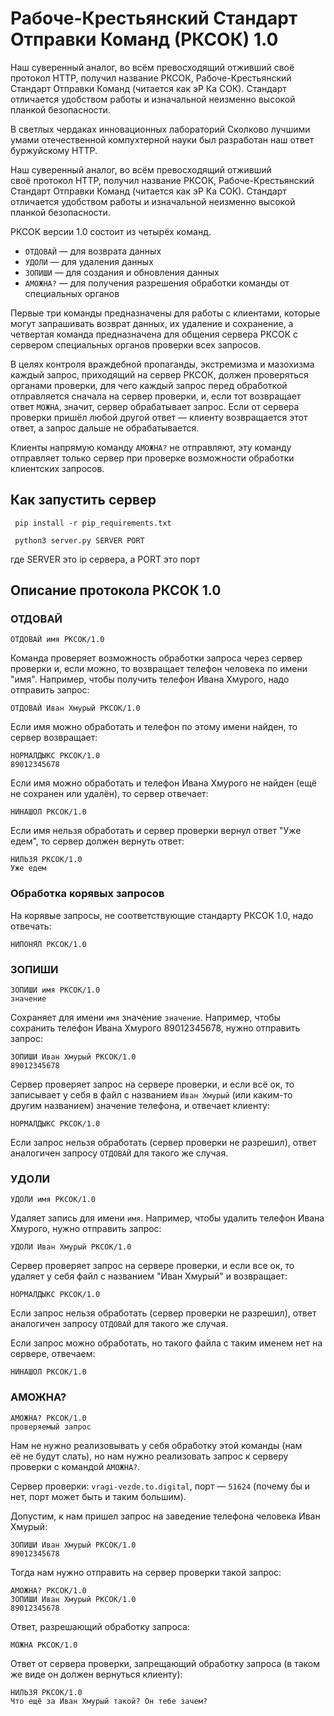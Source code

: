 <h1>Рабоче-Крестьянский Стандарт Отправки Команд (РКСОК) 1.0</h1>
Наш суверенный аналог, во всём превосходящий отживший своё протокол HTTP, 
получил название РКСОК, Рабоче-Крестьянский Стандарт Отправки Команд 
(читается как эР Ка СОК). Стандарт отличается удобством работы и изначальной неизменно
высокой планкой безопасности.

<p>В светлых чердаках инновационных лабораторий Сколково лучшими умами отечественной компухтерной науки был разработан наш ответ буржуйскому HTTP.</p>

<p>Наш&nbsp;суверенный аналог, во всём&nbsp;превосходящий&nbsp;отживший своё&nbsp;протокол HTTP, получил название РКСОК, Рабоче-Крестьянский Стандарт Отправки Команд (читается как эР Ка СОК). Стандарт отличается удобством работы и изначальной&nbsp;неизменно высокой планкой&nbsp;безопасности.</p>

<p>РКСОК версии 1.0 состоит из четырёх команд.</p>

<ul>
	<li><code>ОТДОВАЙ</code> — для возврата данных</li>
	<li><code>УДОЛИ</code> — для удаления данных</li>
	<li><code>ЗОПИШИ</code> — для создания и обновления данных</li>
	<li><code>АМОЖНА?</code> — для получения&nbsp;разрешения обработки команды от специальных органов</li>
</ul>

<p>Первые три команды предназначены для работы с клиентами, которые могут запрашивать возврат данных, их удаление и сохранение, а четвертая команда предназначена для общения сервера РКСОК с сервером специальных&nbsp;органов проверки всех запросов.</p>

<p>В целях контроля враждебной пропаганды, экстремизма и мазохизма каждый запрос, приходящий на сервер РКСОК, должен проверяться органами проверки, для чего каждый запрос перед обработкой отправляется сначала на сервер проверки, и, если тот возвращает ответ <code>МОЖНА</code>, значит, сервер обрабатывает запрос. Если от сервера проверки пришёл любой другой ответ — клиенту возвращается этот ответ, а запрос дальше не обрабатывается.</p>

<p>Клиенты напрямую команду <code>АМОЖНА?</code> не отправляют, эту команду отправляет только сервер при проверке возможности обработки клиентских запросов.</p>

<h2>Как запустить сервер</h2>

<p> <code> pip install -r pip_requirements.txt</code> </p>

<code> python3 server.py SERVER PORT </code>
<p>где SERVER это ip сервера, а PORT это порт</p>


<h2>Описание протокола РКСОК 1.0</h2>

<h3>ОТДОВАЙ</h3>

<pre><code class="language-no-highlight hljs">ОТДОВАЙ имя РКСОК/1.0
</code></pre>

<p>Команда проверяет возможность обработки запроса через сервер проверки&nbsp;и,&nbsp;если можно, то возвращает телефон человека по имени "имя". Например, чтобы получить телефон Ивана Хмурого, надо отправить запрос:</p>

<pre><code class="language-no-highlight hljs">ОТДОВАЙ Иван Хмурый РКСОК/1.0</code></pre>

<p>Если имя можно обработать и телефон по этому имени найден, то сервер возвращает:</p>

<pre><code class="language-no-highlight hljs">НОРМАЛДЫКС РКСОК/1.0
89012345678</code></pre>

<p>Если имя можно обработать и телефон Ивана Хмурого не найден (ещё не сохранен или удалён), то сервер отвечает:</p>

<pre><code class="language-no-highlight hljs">НИНАШОЛ РКСОК/1.0</code></pre>

<p>Если имя нельзя обработать и сервер проверки вернул ответ "Уже едем", то сервер должен вернуть ответ:</p>

<pre><code class="language-no-highlight hljs">НИЛЬЗЯ РКСОК/1.0
Уже едем</code></pre>

<h3>Обработка корявых запросов</h3>

<p>На корявые запросы, не соответствующие стандарту РКСОК 1.0, надо отвечать:</p>

<pre><code class="language-no-highlight hljs">НИПОНЯЛ РКСОК/1.0</code></pre>

<h3>ЗОПИШИ</h3>

<pre><code class="language-no-highlight hljs">ЗОПИШИ имя РКСОК/1.0
значение</code></pre>

<p>Сохраняет для имени <code>имя</code>&nbsp;значение <code>значение</code>. Например, чтобы сохранить телефон Ивана Хмурого 89012345678, нужно отправить запрос:</p>

<pre><code class="language-no-highlight hljs">ЗОПИШИ Иван Хмурый РКСОК/1.0
89012345678</code></pre>

<p>Сервер проверяет запрос на сервере проверки, и если всё&nbsp;ок, то записывает у себя в файл с названием <code>Иван Хмурый</code>&nbsp;(или каким-то другим названием) значение телефона, и отвечает клиенту:</p>

<pre><code class="language-no-highlight hljs">НОРМАЛДЫКС РКСОК/1.0</code></pre>

<p>Если запрос нельзя обработать (сервер проверки не разрешил), ответ аналогичен запросу <code>ОТДОВАЙ</code> для такого же случая.</p>

<h3>УДОЛИ</h3>

<pre><code class="language-no-highlight hljs">УДОЛИ имя РКСОК/1.0</code></pre>

<p>Удаляет запись для имени <code>имя</code>. Например, чтобы удалить телефон Ивана Хмурого, нужно отправить запрос:</p>

<pre><code class="language-no-highlight hljs">УДОЛИ Иван Хмурый РКСОК/1.0</code></pre>

<p>Сервер проверяет запрос на сервере проверки, и если все ок, то удаляет у себя файл с названием "Иван Хмурый" и возвращает:</p>

<pre><code class="language-no-highlight hljs">НОРМАЛДЫКС РКСОК/1.0</code></pre>

<p>Если запрос нельзя обработать (сервер проверки не разрешил), ответ аналогичен запросу <code>ОТДОВАЙ</code> для такого же случая.</p>

<p>Если запрос можно обработать, но такого файла с таким именем нет на сервере, отвечаем:</p>

<pre><code class="language-no-highlight hljs">НИНАШОЛ РКСОК/1.0</code></pre>

<h3>АМОЖНА?</h3>

<pre><code class="language-no-highlight hljs">АМОЖНА? РКСОК/1.0
проверяемый запрос</code></pre>

<p>Нам не нужно реализовывать у себя обработку этой команды (нам её&nbsp;не будут слать), но нам нужно реализовать запрос к серверу проверки с командой <code>АМОЖНА?</code>.</p>

<p>Сервер проверки: <code>vragi-vezde.to.digital</code>, порт — <code>51624</code>&nbsp;(почему бы и нет, порт может быть и таким большим).</p>

<p>Допустим, к нам пришел запрос на заведение телефона человека Иван Хмурый:</p>

<pre><code class="language-no-highlight hljs">ЗОПИШИ Иван Хмурый РКСОК/1.0
89012345678</code></pre>

<p>Тогда нам нужно отправить на сервер проверки такой запрос:</p>

<pre><code class="language-no-highlight hljs">АМОЖНА? РКСОК/1.0
ЗОПИШИ Иван Хмурый РКСОК/1.0
89012345678</code></pre>

<p>Ответ, разрешающий обработку запроса:</p>

<code class="language-no-highlight hljs">МОЖНА РКСОК/1.0</code>

<p>Ответ от сервера проверки, запрещающий обработку запроса (в таком же виде он должен вернуться клиенту):</p>

<pre><code class="language-no-highlight hljs">НИЛЬЗЯ РКСОК/1.0
Что ещё за Иван Хмурый такой? Он тебе зачем?</code></pre>
